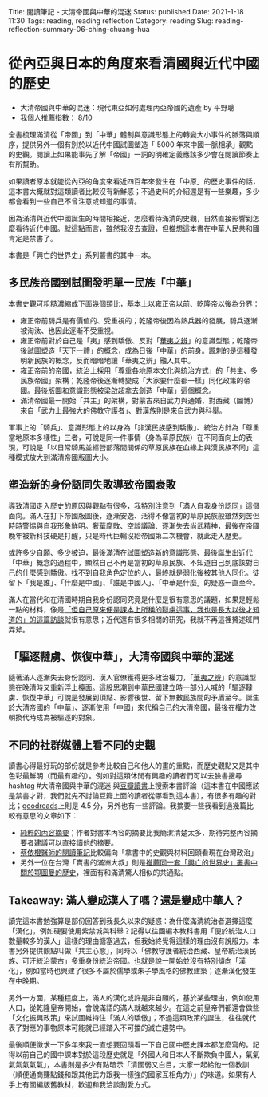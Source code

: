 Title: 閱讀筆記 - 大清帝國與中華的混迷
Status: published
Date: 2021-1-18 11:30
Tags: reading, reading reflection
Category: reading
Slug: reading-reflection-summary-06-ching-chuang-hua

# 從內亞與日本的角度來看清國與近代中國的歷史

- 大清帝國與中華的混迷：現代東亞如何處理內亞帝國的遺產 by 平野聰
- 我個人推薦指數： 8/10


全書梳理滿清從「帝國」到「中華」體制與意識形態上的轉變大小事件的脈落與順序，提供另外一個有別於以近代中國試圖塑造「 5000 年來中國一脈相承」觀點的史觀。閱讀上如果能事先了解「帝國」一詞的明確定義應該多少會在閱讀節奏上有所幫助。

如果讀者原本就能從內亞的角度來看近四百年來發生在「中原」的歷史事件的話，這本書大概就對這類讀者比較沒有新鮮感；不過史料的介紹還是有一些樂趣，多少都會看到一些自己不曾注意或知道的事情。

因為滿清與近代中國誕生的時間相接近，怎麼看待滿清的史觀，自然直接影響到怎麼看待近代中國。就這點而言，雖然我沒去查證，但推想這本書在中華人民共和國肯定是禁書了。

本書是「興亡的世界史」系列叢書的其中一本。


## 多民族帝國到試圖發明單一民族「中華」

本書史觀可粗糙濃縮成下面幾個類比，基本上以雍正帝以前、乾隆帝以後為分界：

- 雍正帝前騎兵是有價值的、受重視的；乾隆帝後因為熱兵器的發展，騎兵逐漸被淘汰、也因此逐漸不受重視。
- 雍正帝前對於自己是「夷」感到驕傲、反對「[華夷之辨](https://en.wikipedia.org/wiki/Hua%E2%80%93Yi_distinction)」的意識型態；乾隆帝後試圖塑造「天下一體」的概念，成為日後「中華」的前身。諷刺的是這種發明新民族的概念，反而暗暗地讓「華夷之辨」融入其中。
- 雍正帝前的帝國，統治上採用「尊重各地原本文化與統治方式」的「共主、多民族帝國」架構；乾隆帝後逐漸轉變成「大家要什麼都一樣」同化政策的帝國。最後版圖和意識形態被梁啟超拿去創造「中華」這個概念。
- 滿清帝國最一開始「共主」的架構，對蒙古來自武力與通婚、對西藏（圖博）來自「武力上最強大的佛教守護者」、對漢族則是來自武力與科舉。


軍事上的「騎兵」、意識形態上的以身為「非漢民族感到驕傲」、統治方針為「尊重當地原本多樣性」三者，可說是同一件事情（身為草原民族）在不同面向上的表現，可說是「以日常騎馬並經營部落間關係的草原民族在血緣上與漢民族不同」這種模式放大到滿清帝國版圖大小。


## 塑造新的身份認同失敗導致帝國衰敗

導致清國走入歷史的原因與觀點有很多，我特別注意到「滿人自我身份認同」這個面向。滿人在打下帝國版圖後，逐漸安逸、活得不像當初的草原民族般雖然刻苦但時時警惕與自我形象鮮明。奢華腐敗、空談議論、逐漸失去尚武精神，最後在帝國晚年被新科技硬是打醒，只是時代巨輪沒給帝國第二次機會，就此走入歷史。

或許多少自願、多少被迫，最後滿清在試圖塑造新的意識形態、最後誕生出近代「中華」概念的過程中，顯然自己不再是當初的草原民族、不知道自己到底該對自己的什麼感到驕傲。找不到自我角色定位的人，最終就是弱化後被其他人同化。徒留下「我是誰」、「什麼是中國」、「誰是中國人」、「中華是什麼」的疑惑一直至今。

滿人在當代和在清國時期自我身份認同究竟是什麼是很有意思的議題，如果是輕鬆一點的材料，像是[「但自己原來便是課本上所稱的韃虜這事，我也是長大以後才知道的」的這篇訪談](https://crossing.cw.com.tw/article/14202)就很有意思；近代還有很多相關的研究，我就不再這裡贅述班門弄斧。


## 「驅逐韃虜、恢復中華」，大清帝國與中華的混迷

隨著滿人逐漸失去身份認同、漢人官僚獲得更多政治權力，「[華夷之辨](https://en.wikipedia.org/wiki/Hua%E2%80%93Yi_distinction)」的意識型態在晚清時又重新浮上檯面。這股思潮到中華民國建立時一部分人喊的「驅逐韃虜、恢復中華」可說是發展到頂點、影響後世、留下無數民族間的矛盾至今。誕生於大清帝國的「中華」、逐漸使用「中國」來代稱自己的大清帝國，最後在權力改朝換代時成為被驅逐的對象。


## 不同的社群媒體上看不同的史觀

讀書心得最好玩的部份就是參考比較自己和他人的畫的重點，而歷史觀點又是其中色彩最鮮明（而最有趣的）。例如對這類休閒有興趣的讀者們可以去臉書搜尋 hashtag #大清帝國與中華的混迷 與[豆瓣讀書](https://book.douban.com/subject/30314736/)上搜索本書評論（這本書在中國應該是禁書才對，我們就先不討論豆瓣上面的讀者從哪看到這本書），有很多有趣的對比；[goodreads](https://www.goodreads.com/book/show/42273731)上則是 4.5 分，另外也有一些評論。我摘要一些我看到過幾篇比較有意思的文章如下：

- [純粹的內容摘要](https://www.facebook.com/bookdigestor.tw/posts/754749628677220)；作者對書本內容的摘要比我簡潔清楚太多，期待完整內容摘要者建議可以直接讀他的摘要。
- [蔡依橙醫師的閱讀筆記](https://i-chentsai.innovarad.tw/2018/10/chin_dynasty_chinese_confusion.html)比較偏向「拿書中的史觀與材料回頭看現在台灣政治」
- 另外一位在台灣「賣書的滿洲大叔」則是[推薦同一套「興亡的世界史」叢書中關於卾圖曼的歷史](https://www.facebook.com/fu.cha.31/posts/3421923264500408)，裡面有和滿清驚人相似的共通點。



## Takeaway: 滿人變成漢人了嗎？還是變成中華人？

讀完這本書勉強算是部份回答到我長久以來的疑惑：為什麼滿清統治者選擇這麼「漢化」，例如硬要使用紫禁城與科舉？記得以往國編本教科書用「便於統治人口數量較多的漢人」這樣的理由搪塞過去，但我始終覺得這樣的理由沒有說服力。本書另外提供觀點叫做「共主心態」，同時以「佛教守護者統治西藏、皇帝統治漢民族、可汗統治蒙古」多重身份統治帝國。也就是說一開始並沒有特別傾向「漢化」，例如當時也興建了很多不屬於儒學或朱子學風格的佛教建築；逐漸漢化發生在中晚期。

另外一方面，某種程度上，滿人的漢化或許是非自願的，基於某些理由，例如使用人口，從乾隆皇帝開始，會說滿語的滿人就越來越少。在這之前皇帝們都還會做些「文化振興政策」來試圖維持住「滿人的驕傲」；不過這類政策的誕生，往往就代表了對應的事物原本可能就已經踏入不可擋的滅亡趨勢中。

最後順便徵求一下多年來我一直想要回頭看一下自己國中歷史課本都怎麼寫的。記得以前自己的國中課本對於這段歷史就是「外國人和日本人不斷欺負中國人，氣氣氣氣氣氣氣」，本書則是多少有點暗示「清國弱又白目，大家一起給他一個教訓（順便通商賺點錢和跟其他武力跟我一樣強的國家互相角力）」的味道。如果有人手上有國編版舊教材，歡迎和我洽談割愛方式。
